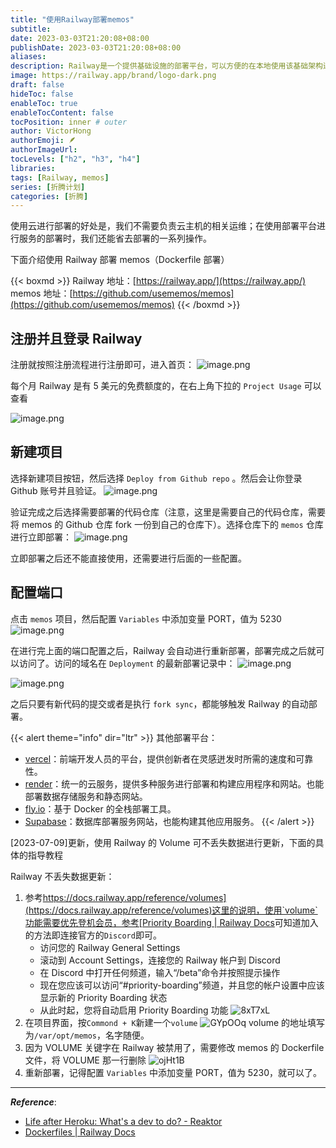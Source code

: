 ```yaml
---
title: "使用Railway部署memos"
subtitle: 
date: 2023-03-03T21:20:08+08:00
publishDate: 2023-03-03T21:20:08+08:00
aliases:
description: Railway是一个提供基础设施的部署平台，可以方便的在本地使用该基础架构进行开发，然后部署到云端。支持Docker、Java、JS等程序的部署，并且集成了CICD。
image: https://railway.app/brand/logo-dark.png
draft: false
hideToc: false
enableToc: true
enableTocContent: false
tocPosition: inner # outer
author: VictorHong
authorEmoji: 🪶
authorImageUrl:
tocLevels: ["h2", "h3", "h4"]
libraries: 
tags: [Railway, memos]
series: [折腾计划]
categories: [折腾]
---
```


使用云进行部署的好处是，我们不需要负责云主机的相关运维；在使用部署平台进行服务的部署时，我们还能省去部署的一系列操作。

下面介绍使用 Railway 部署 memos（Dockerfile 部署）

{{< boxmd >}}
Railway 地址：[https://railway.app/](https://railway.app/)
memos 地址：[https://github.com/usememos/memos](https://github.com/usememos/memos)
{{< /boxmd >}}

## 注册并且登录 Railway

注册就按照注册流程进行注册即可，进入首页：
![image.png](https://cos.jiahongw.com/PicGo/20230303222909.png)

每个月 Railway 是有 5 美元的免费额度的，在右上角下拉的 `Project Usage` 可以查看

![image.png](https://cos.jiahongw.com/PicGo/20230303223032.png)

## 新建项目

选择新建项目按钮，然后选择 `Deploy from Github repo` 。然后会让你登录 Github 账号并且验证。
![image.png](https://cos.jiahongw.com/PicGo/20230303223218.png)

验证完成之后选择需要部署的代码仓库（注意，这里是需要自己的代码仓库，需要将 memos 的 Github 仓库 fork 一份到自己的仓库下）。选择仓库下的 `memos` 仓库进行立即部署：
![image.png](https://cos.jiahongw.com/PicGo/20230303223541.png)

立即部署之后还不能直接使用，还需要进行后面的一些配置。

## 配置端口

点击 `memos` 项目，然后配置 `Variables` 中添加变量 PORT，值为 5230
![image.png](https://cos.jiahongw.com/PicGo/20230303223937.png)

在进行完上面的端口配置之后，Railway 会自动进行重新部署，部署完成之后就可以访问了。访问的域名在 `Deployment` 的最新部署记录中：
![image.png](https://cos.jiahongw.com/PicGo/20230303224156.png)

![image.png](https://cos.jiahongw.com/PicGo/20230303224231.png)

之后只要有新代码的提交或者是执行 `fork sync`，都能够触发 Railway 的自动部署。

{{< alert theme="info" dir="ltr" >}}
其他部署平台：

- [vercel](https://vercel.com/)：前端开发人员的平台，提供创新者在灵感迸发时所需的速度和可靠性。
- [render](https://render.com/)：统一的云服务，提供多种服务进行部署和构建应用程序和网站。也能部署数据存储服务和静态网站。
- [fly.io](https://fly.io/)：基于 Docker 的全栈部署工具。
- [Supabase](https://supabase.com/)：数据库部署服务网站，也能构建其他应用服务。
  {{< /alert >}}

[2023-07-09]更新，使用 Railway 的 Volume 可不丢失数据进行更新，下面的具体的指导教程

Railway 不丢失数据更新：

1. 参考[https://docs.railway.app/reference/volumes](https://docs.railway.app/reference/volumes)这里的说明，使用`volume`功能需要优先登机会员，参考[Priority Boarding | Railway Docs](https://docs.railway.app/reference/priority-boarding)可知道加入的方法即连接官方的`Discord`即可。
   - 访问您的 Railway General Settings
   - 滚动到 Account Settings，连接您的 Railway 帐户到 Discord
   - 在 Discord 中打开任何频道，输入“/beta”命令并按照提示操作
   - 现在您应该可以访问“#priority-boarding”频道，并且您的帐户设置中应该显示新的 Priority Boarding 状态
   - 从此时起，您将自动启用 Priority Boarding 功能
     ![8xT7xL](https://cos.jiahongw.com/uPic/8xT7xL.jpg)
2. 在项目界面，按`Commond + K`新建一个`volume`
   ![GYpOOq](https://cos.jiahongw.com/uPic/GYpOOq.png)
   volume 的地址填写为`/var/opt/memos`，名字随便。
3. 因为 VOLUME 关键字在 Railway 被禁用了，需要修改 memos 的 Dockerfile 文件，将 VOLUME 那一行删除
   ![ojHt1B](https://cos.jiahongw.com/uPic/ojHt1B.png)
4. 重新部署，记得配置 `Variables` 中添加变量 PORT，值为 5230，就可以了。

---

**_Reference_**:

- [Life after Heroku: What's a dev to do? - Reaktor](https://www.reaktor.com/blog/how-to-deal-with-life-after-heroku/)
- [Dockerfiles | Railway Docs](https://docs.railway.app/deploy/dockerfiles)

